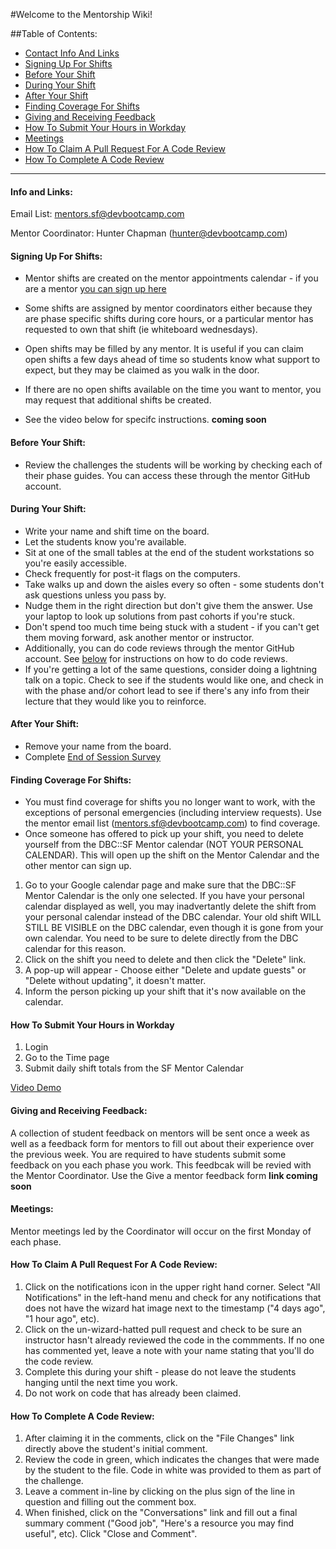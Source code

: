 #Welcome to the Mentorship Wiki!

##Table of Contents:
  - [Contact Info And Links](#contact-info-and-links)
  - [Signing Up For Shifts](#signing-up-for-shifts)
  - [Before Your Shift](#before-your-shift)
  - [During Your Shift](#during-your-shift)
  - [After Your Shift](#after-your-shift)
  - [Finding Coverage For Shifts](#finding-coverage-for-shifts)
  - [Giving and Receiving Feedback](#giving-and-receiving-feedback)
  - [How To Submit Your Hours in Workday](#how-to-submit-your-hours-in-workday)
  - [Meetings](#meetings)
  - [How To Claim A Pull Request For A Code Review](#how-to-claim-a-pull-request-for-a-code-review)
  - [How To Complete A Code Review](#how-to-complete-a-code-review)


*****

#### Info and Links:
Email List: mentors.sf@devbootcamp.com

Mentor Coordinator: Hunter Chapman (hunter@devbootcamp.com)


#### Signing Up For Shifts:
- Mentor shifts are created on the mentor appointments calendar - if you are a mentor [you can sign up here](https://www.google.com/calendar/selfsched?sstoken=UUZObHZFNEpMRnV0fGRlZmF1bHR8MWY3MjM4NjgwOWQzZDBiNmEwYTFhNDIzYjNhMThkNTU)
 - Some shifts are assigned by mentor coordinators either because they are phase specific shifts during core hours, or a particular mentor has requested to own that shift (ie whiteboard wednesdays).
 - Open shifts may be filled by any mentor.  It is useful if you can claim open shifts a few days ahead of time so students know what support to expect, but they may be claimed as you walk in the door.
 - If there are no open shifts available on the time you want to mentor, you may request that additional shifts be created.

- See the video below for specifc instructions. **coming soon**

#### Before Your Shift:
- Review the challenges the students will be working by checking each of their phase guides. You can access these through the mentor GitHub account.

#### During Your Shift:
- Write your name and shift time on the board.
- Let the students know you're available.
- Sit at one of the small tables at the end of the student workstations so you're easily accessible.
- Check frequently for post-it flags on the computers.
- Take walks up and down the aisles every so often - some students don't ask questions unless you pass by.
- Nudge them in the right direction but don't give them the answer. Use your laptop to look up solutions from past cohorts if you're stuck.
- Don't spend too much time being stuck with a student - if you can't get them moving forward, ask another mentor or instructor.
- Additionally, you can do code reviews through the mentor GitHub account. See [below](#how-to-claim-a-pull-request-for-a-code-review) for instructions on how to do code reviews.
- If you're getting a lot of the same questions, consider doing a lightning talk on a topic. Check to see if the students would like one, and check in with the phase and/or cohort lead to see if there's any info from their lecture that they would like you to reinforce.

#### After Your Shift:
- Remove your name from the board.
- Complete [End of Session Survey](https://docs.google.com/a/devbootcamp.com/forms/d/1bNIBtgy2ephY5117eHa31iFVgVRxPJAA0zzyeEqvTlA/viewform)

#### Finding Coverage For Shifts:
- You must find coverage for shifts you no longer want to work, with the exceptions of personal emergencies (including interview requests). Use the mentor email list (mentors.sf@devbootcamp.com) to find coverage.
- Once someone has offered to pick up your shift, you need to delete yourself from the DBC::SF Mentor calendar (NOT YOUR PERSONAL CALENDAR).  This will open up the shift on the Mentor Calendar and the other mentor can sign up.

 1. Go to your Google calendar page and make sure that the DBC::SF Mentor Calendar is the only one selected. If you have your personal calendar displayed as well, you may inadvertantly delete the shift from your personal calendar instead of the DBC calendar. Your old shift WILL STILL BE VISIBLE on the DBC calendar, even though it is gone from your own calendar. You need to be sure to delete directly from the DBC calendar for this reason.
 2. Click on the shift you need to delete and then click the "Delete" link.
 3. A pop-up will appear - Choose either "Delete and update guests" or "Delete without updating", it doesn't matter.
 4. Inform the person picking up your shift that it's now available on the calendar.

#### How To Submit Your Hours in Workday
1. Login
2. Go to the Time page
3. Submit daily shift totals from the SF Mentor Calendar

[Video Demo](https://drive.google.com/file/d/0B7uFhzfRtRRGSWlaWk1MS0ttb3gzaWJYenp3dlhPYl9nM253/view?usp=sharing)


#### Giving and Receiving Feedback:
A collection of student feedback on mentors will be sent once a week as well as a feedback form for mentors to fill out about their experience over the previous week.
You are required to have students submit some feedback on you each phase you work.  This feedbcak will be revied with the Mentor Coordinator. Use the Give a mentor feedback form **link coming soon**

#### Meetings:
Mentor meetings led by the Coordinator will occur on the first Monday of each phase.

#### How To Claim A Pull Request For A Code Review:
1. Click on the notifications icon in the upper right hand corner. Select "All Notifications" in the left-hand menu and check for any notifications that does not have the wizard hat image next to the timestamp ("4 days ago", "1 hour ago", etc).
2. Click on the un-wizard-hatted pull request and check to be sure an instructor hasn't already reviewed the code in the commments. If no one has commented yet, leave a note with your name stating that you'll do the code review.
3. Complete this during your shift - please do not leave the students hanging until the next time you work.
4. Do not work on code that has already been claimed.

#### How To Complete A Code Review:
1. After claiming it in the comments, click on the "File Changes" link directly above the student's initial comment.
2. Review the code in green, which indicates the changes that were made by the student to the file. Code in white was provided to them as part of the challenge.
3. Leave a comment in-line by clicking on the plus sign of the line in question and filling out the comment box.
4. When finished, click on the "Conversations" link and fill out a final summary comment ("Good job", "Here's a resource you may find useful", etc). Click "Close and Comment".

